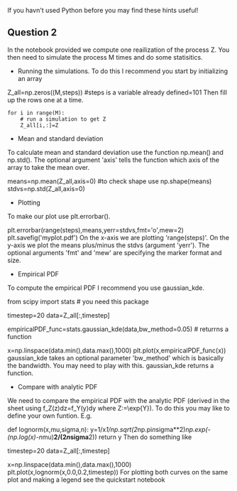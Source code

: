 If you havn't used Python before you may find these hints useful!

## Question 2

In the notebook provided we compute one reailization of the process Z. You then need to simulate the process M times and do some statisitics.

- Running the simulations. To do this I recommend you start by initializing an array

Z_all=np.zeros((M,steps))                #steps is a variable already defined=101
Then fill up the rows one at a time.
```
for i in range(M):
    # run a simulation to get Z
    Z_all[i,:]=Z
```    
- Mean and standard deviation

To calculate mean and standard deviation use the function np.mean() and np.std(). The optional argument 'axis' tells the function which axis of the array to take the mean over.

means=np.mean(Z_all,axis=0)             #to check shape use np.shape(means)
stdvs=np.std(Z_all,axis=0)
- Plotting

To make our plot use plt.errorbar().

plt.errorbar(range(steps),means,yerr=stdvs,fmt='o',mew=2)
plt.savefig('myplot.pdf')
On the x-axis we are plotting 'range(steps)'. On the y-axis we plot the means plus/minus the stdvs (argument 'yerr'). The optional arguments 'fmt' and 'mew' are specifying the marker format and size.

- Empirical PDF

To compute the empirical PDF I recommend you use gaussian_kde.

from scipy import stats # you need this package

timestep=20
data=Z_all[:,timestep]

empiricalPDF_func=stats.gaussian_kde(data,bw_method=0.05)      # returrns a function

x=np.linspace(data.min(),data.max(),1000)
plt.plot(x,empiricalPDF_func(x))
gaussian_kde takes an optional parameter 'bw_method' which is basically the bandwidth. You may need to play with this. gaussian_kde returns a function.

- Compare with analytic PDF

We need to compare the empirical PDF with the analytic PDF (derived in the sheet using f_Z(z)dz=f_Y(y)dy where Z:=\exp{Y}). To do this you may like to define your own funtion. E.g.

def lognorm(x,mu,sigma,n):
    y=1/x*1/np.sqrt(2*np.pi*n*sigma**2)*np.exp(-(np.log(x)-n*mu)**2/(2*n*sigma**2))
    return y
Then do something like

timestep=20
data=Z_all[:,timestep]

x=np.linspace(data.min(),data.max(),1000)
plt.plot(x,lognorm(x,0.0,0.2,timestep))
For plotting both curves on the same plot and making a legend see the quickstart notebook
